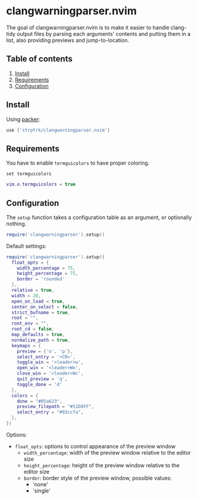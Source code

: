 # clangwarningparser.nvim

The goal of clangwarningparser.nvim is to make it easier to handle clang-tidy output files by parsing each arguments' contents and putting them in a list, also providing previews and jump-to-location.

## Table of contents

1. [Install](#install)
1. [Requirements](#requirements)
1. [Configuration](#configuration)

## Install

Using [packer](https://github.com/wbthomason/packer.nvim):
```lua
use {'strptrk/clangwarningparser.nvim'}
```

## Requirements

You have to enable `termguicolors` to have proper coloring.

```vim
set termguicolors
```
```lua
vim.o.termguicolors = true
```

## Configuration

The `setup` function takes a configuration table as an argument, or optionally nothing.

```lua
require('clangwarningparser').setup()
```

Default settings:

```lua
require('clangwarningparser').setup({
  float_opts = {
    width_percentage = 75,
    height_percentage = 75,
    border = 'rounded'
  },
  relative = true,
  width = 20,
  open_on_load = true,
  center_on_select = false,
  strict_bufname = true,
  root = "",
  root_env = "",
  root_cd = false,
  map_defaults = true,
  normalize_path = true,
  keymaps = {
    preview = {'o', 'p'},
    select_entry = '<CR>',
    toggle_win = '<leader>w',
    open_win = '<leader>Wo',
    close_win = '<leader>Wc',
    quit_preview = 'q',
    toggle_done = 'd'
  },
  colors = {
    done = "#05a623",
    preview_filepath = "#51D8FF",
    select_entry = "#93ccfa",
  },
})
```

Options:


- `float_opts`: options to control appearance of the preview window
    - `width_percentage`: width of the preview window relative to the editor size
    - `height_percentage`: height of the preview window relative to the editor size
    - `border`: border style of the preview window, possible values:
        - 'none'
        - 'single'
